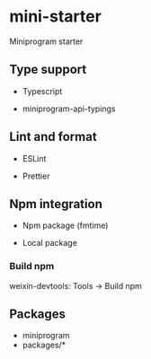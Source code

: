 # mini-starter

Miniprogram starter

## Type support

- Typescript

- miniprogram-api-typings

## Lint and format

- ESLint

- Prettier

## Npm integration

- Npm package (fmtime)

- Local package

### Build npm

weixin-devtools: Tools -> Build npm

## Packages

- miniprogram
- packages/\*
